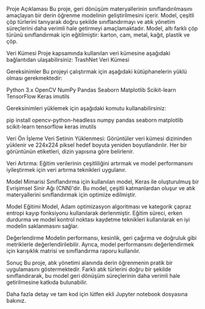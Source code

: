 Proje Açıklaması
Bu proje, geri dönüşüm materyallerinin sınıflandırılmasını amaçlayan bir derin öğrenme modelinin geliştirilmesini içerir. 
Model, çeşitli çöp türlerini tanıyarak doğru şekilde sınıflandırmayı ve atık yönetim süreçlerini daha verimli hale getirmeyi amaçlamaktadır. 
Model, altı farklı çöp türünü sınıflandırmak için eğitilmiştir: karton, cam, metal, kağıt, plastik ve çöp.



Veri Kümesi
Proje kapsamında kullanılan veri kümesine aşağıdaki bağlantıdan ulaşabilirsiniz:
TrashNet Veri Kümesi



Gereksinimler
Bu projeyi çalıştırmak için aşağıdaki kütüphanelerin yüklü olması gerekmektedir:



Python 3.x
OpenCV
NumPy
Pandas
Seaborn
Matplotlib
Scikit-learn
TensorFlow
Keras
imutils

Gereksinimleri yüklemek için aşağıdaki komutu kullanabilirsiniz:




pip install opencv-python-headless numpy pandas seaborn matplotlib scikit-learn tensorflow keras imutils



Veri Ön İşleme
Veri Setinin Yüklenmesi:
Görüntüler veri kümesi dizininden yüklenir ve 224x224 piksel hedef boyuta yeniden boyutlandırılır. 
Her bir görüntünün etiketleri, dizin yapısına göre belirlenir.



Veri Artırma:
Eğitim verilerinin çeşitliliğini artırmak ve model performansını iyileştirmek için veri artırma teknikleri uygulanır.



Model Mimarisi
Sınıflandırma için kullanılan model, Keras ile oluşturulmuş bir Evrişimsel Sinir Ağı (CNN)'dir. 
Bu model, çeşitli katmanlardan oluşur ve atık materyallerini sınıflandırmak için optimize edilmiştir.



Model Eğitimi
Model, Adam optimizasyon algoritması ve kategorik çapraz entropi kayıp fonksiyonu kullanılarak derlenmiştir. 
Eğitim süreci, erken durdurma ve model kontrol noktası kaydetme teknikleri kullanılarak en iyi modelin saklanmasını sağlar.



Değerlendirme
Modelin performansı, kesinlik, geri çağırma ve doğruluk gibi metriklerle değerlendirilebilir. 
Ayrıca, model performansını değerlendirmek için karışıklık matrisi ve sınıflandırma raporu kullanılır.



Sonuç
Bu proje, atık yönetimi alanında derin öğrenmenin pratik bir uygulamasını göstermektedir. 
Farklı atık türlerini doğru bir şekilde sınıflandırarak, bu model geri dönüşüm süreçlerinin daha verimli hale getirilmesine katkıda bulunabilir.



Daha fazla detay ve tam kod için lütfen ekli Jupyter notebook dosyasına bakınız.


